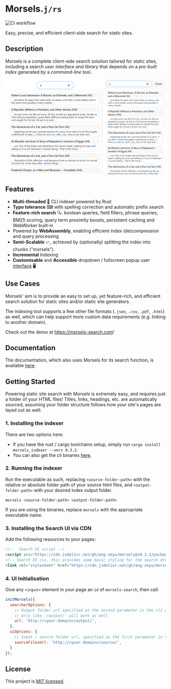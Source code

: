 # Morsels.`j/rs`

![CI workflow](https://github.com/ang-zeyu/morsels/actions/workflows/ci.yml/badge.svg)

Easy, precise, and efficient client-side search for static sites.

## Description

Morsels is a complete client-side search solution tailored for static sites, including a search *user interface and library* that depends on a *pre-built index* generated by a *command-line* tool.

![Preview of Morsels search ui](./docs/src/images/light-theme-joined.png)

## Features

- **Multi-threaded** 🏇 CLI indexer powered by Rust
- **Typo tolerance** ⌨ with spelling correction and automatic prefix search
- **Feature-rich search** 🔍: boolean queries, field filters, phrase queries, BM25 scoring, query term proximity boosts, persistent caching and WebWorker built-in
- Powered by **WebAssembly**, enabling efficient index (de)compression and query processing 
- **Semi-Scalable** 📈, achieved by (optionally) splitting the index into chunks ("morsels").
- **Incremental** Indexing
- **Customisable** and **Accessible** dropdown / fullscreen popup user [interface](https://morsels-search.com/morsels/search_configuration_styling.html) 🖥️


## Use Cases

Morsels' aim is to provide an easy to set up, yet feature-rich, and efficient search solution for static sites and/or static site generators.

The indexing tool supports a few other file formats (`.json`, `.csv`, `.pdf`, `.html`) as well, which can help support more custom data requirements (e.g. linking to another domain).

Check out the demo at https://morsels-search.com!


## Documentation

The documentation, which also uses Morsels for its search function,  is available [here](https://morsels-search.com/morsels/getting_started.html).


## Getting Started

Powering static site search with Morsels is extremely easy, and requires just a folder of your HTML files! Titles, links, headings, etc. are automatically sourced, assuming your folder structure follows how your site's pages are layed out as well.

### 1. Installing the indexer

There are two options here:
- If you have the rust / cargo toolchains setup, simply run `cargo install morsels_indexer --vers 0.3.2`.
- You can also get the cli binaries [here](https://github.com/ang-zeyu/morsels/releases).


### 2. Running the indexer

Run the executable as such, replacing `<source-folder-path>` with the relative or absolute folder path of your source html files, and `<output-folder-path>` with your desired index output folder.

```
morsels <source-folder-path> <output-folder-path>
```

If you are using the binaries, replace `morsels` with the appropriate executable name.

### 3. Installing the Search UI via CDN

Add the following resources to your pages:

```html
<!--  Search UI script -->
<script src="https://cdn.jsdelivr.net/gh/ang-zeyu/morsels@v0.3.2/packages/search-ui/dist/search-ui.ascii.bundle.js"></script>
<!-- Search UI css, this provides some basic styling for the search dropdown, and can be omitted if desired -->
<link rel="stylesheet" href="https://cdn.jsdelivr.net/gh/ang-zeyu/morsels@v0.3.2/packages/search-ui/dist/search-ui-light.css" />
```

### 4. UI Initialisation

Give any `<input>` element in your page an `id` of `morsels-search`, then call:

```js
initMorsels({
  searcherOptions: {
    // Output folder url specified as the second parameter in the cli command
    // Urls like '/output/' will work as well
    url: 'http://<your-domain>/output/',
  },
  uiOptions: {
    // Input / source folder url, specified as the first parameter in the cli command
    sourceFilesUrl: 'http://<your-domain>/source/',
  }
});
```


## License

This project is [MIT licensed](./LICENSE.md).
